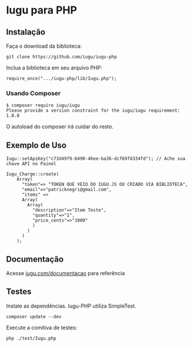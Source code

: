 # Iugu para PHP

## Instalação

Faça o download da biblioteca:

~~~
git clone https://github.com/iugu/iugu-php
~~~

Inclua a biblioteca em seu arquivo PHP:

~~~
require_once(".../iugu-php/lib/Iugu.php");
~~~

### Usando Composer

~~~
$ composer require iugu/iugu
Please provide a version constraint for the iugu/iugu requirement: 1.0.0
~~~

O autoload do composer irá cuidar do resto.

## Exemplo de Uso

~~~
Iugu::setApiKey("c73d49f9-6490-46ee-ba36-dcf69f6334fd"); // Ache sua chave API no Painel

Iugu_Charge::create(
    Array(
      "token"=> "TOKEN QUE VEIO DO IUGU.JS OU CRIADO VIA BIBLIOTECA",
      "email"=>"patricknegri@gmail.com",
      "items" => 
      Array(
        Array(
          "description"=>"Item Teste",
          "quantity"=>"1",
          "price_cents"=>"1000"
          )
        )
      )
    );
~~~

## Documentação

Acesse [iugu.com/documentacao](http://iugu.com/documentacao) para referência

## Testes

Instale as dependências. Iugu-PHP utiliza SimpleTest.

~~~
composer update --dev
~~~

Execute a comitiva de testes:
~~~
php ./test/Iugu.php
~~~
